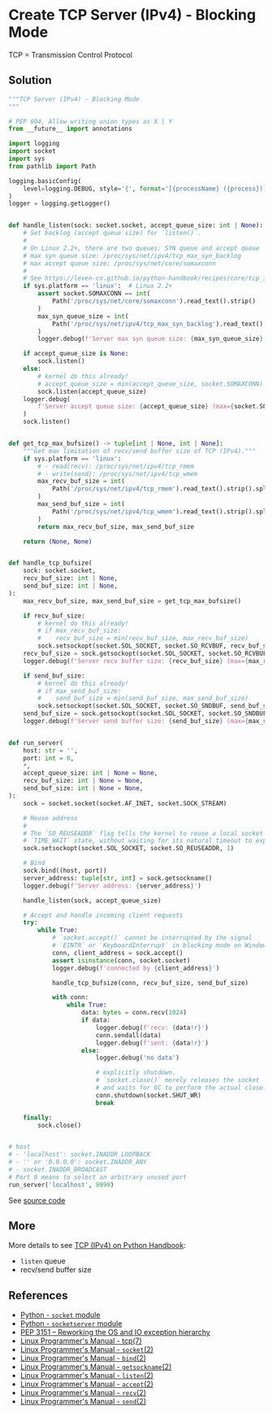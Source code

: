 # Create TCP Server (IPv4) - Blocking Mode

TCP = Transmission Control Protocol

## Solution

```python
"""TCP Server (IPv4) - Blocking Mode
"""

# PEP 604, Allow writing union types as X | Y
from __future__ import annotations

import logging
import socket
import sys
from pathlib import Path

logging.basicConfig(
    level=logging.DEBUG, style='{', format='[{processName} ({process})] {message}'
)
logger = logging.getLogger()


def handle_listen(sock: socket.socket, accept_queue_size: int | None):
    # Set backlog (accept queue size) for `listen()`.
    #
    # On Linux 2.2+, there are two queues: SYN queue and accept queue
    # max syn queue size: /proc/sys/net/ipv4/tcp_max_syn_backlog
    # max accept queue size: /proc/sys/net/core/somaxconn
    #
    # See https://leven-cn.github.io/python-handbook/recipes/core/tcp_ipv4
    if sys.platform == 'linux':  # Linux 2.2+
        assert socket.SOMAXCONN == int(
            Path('/proc/sys/net/core/somaxconn').read_text().strip()
        )
        max_syn_queue_size = int(
            Path('/proc/sys/net/ipv4/tcp_max_syn_backlog').read_text().strip()
        )
        logger.debug(f'Server max syn queue size: {max_syn_queue_size}')

    if accept_queue_size is None:
        sock.listen()
    else:
        # kernel do this already!
        # accept_queue_size = min(accept_queue_size, socket.SOMAXCONN)
        sock.listen(accept_queue_size)
    logger.debug(
        f'Server accept queue size: {accept_queue_size} (max={socket.SOMAXCONN})'
    )
    sock.listen()


def get_tcp_max_bufsize() -> tuple[int | None, int | None]:
    """Get max limitation of recv/send buffer size of TCP (IPv4)."""
    if sys.platform == 'linux':
        # - read(recv): /proc/sys/net/ipv4/tcp_rmem
        # - write(send): /proc/sys/net/ipv4/tcp_wmem
        max_recv_buf_size = int(
            Path('/proc/sys/net/ipv4/tcp_rmem').read_text().strip().split()[2].strip()
        )
        max_send_buf_size = int(
            Path('/proc/sys/net/ipv4/tcp_wmem').read_text().strip().split()[2].strip()
        )
        return max_recv_buf_size, max_send_buf_size

    return (None, None)


def handle_tcp_bufsize(
    sock: socket.socket,
    recv_buf_size: int | None,
    send_buf_size: int | None,
):
    max_recv_buf_size, max_send_buf_size = get_tcp_max_bufsize()

    if recv_buf_size:
        # kernel do this already!
        # if max_recv_buf_size:
        #    recv_buf_size = min(recv_buf_size, max_recv_buf_size)
        sock.setsockopt(socket.SOL_SOCKET, socket.SO_RCVBUF, recv_buf_size)
    recv_buf_size = sock.getsockopt(socket.SOL_SOCKET, socket.SO_RCVBUF)
    logger.debug(f'Server recv buffer size: {recv_buf_size} (max={max_recv_buf_size})')

    if send_buf_size:
        # kernel do this already!
        # if max_send_buf_size:
        #    send_buf_size = min(send_buf_size, max_send_buf_size)
        sock.setsockopt(socket.SOL_SOCKET, socket.SO_SNDBUF, send_buf_size)
    send_buf_size = sock.getsockopt(socket.SOL_SOCKET, socket.SO_SNDBUF)
    logger.debug(f'Server send buffer size: {send_buf_size} (max={max_send_buf_size})')


def run_server(
    host: str = '',
    port: int = 0,
    *,
    accept_queue_size: int | None = None,
    recv_buf_size: int | None = None,
    send_buf_size: int | None = None,
):
    sock = socket.socket(socket.AF_INET, socket.SOCK_STREAM)

    # Reuse address
    #
    # The `SO_REUSEADDR` flag tells the kernel to reuse a local socket in
    # `TIME_WAIT` state, without waiting for its natural timeout to expire
    sock.setsockopt(socket.SOL_SOCKET, socket.SO_REUSEADDR, 1)

    # Bind
    sock.bind((host, port))
    server_address: tuple[str, int] = sock.getsockname()
    logger.debug(f'Server address: {server_address}')

    handle_listen(sock, accept_queue_size)

    # Accept and handle incoming client requests
    try:
        while True:
            # `socket.accept()` cannot be interrupted by the signal
            # `EINTR` or `KeyboardInterrupt` in blocking mode on Windows.
            conn, client_address = sock.accept()
            assert isinstance(conn, socket.socket)
            logger.debug(f'connected by {client_address}')

            handle_tcp_bufsize(conn, recv_buf_size, send_buf_size)

            with conn:
                while True:
                    data: bytes = conn.recv(1024)
                    if data:
                        logger.debug(f'recv: {data!r}')
                        conn.sendall(data)
                        logger.debug(f'sent: {data!r}')
                    else:
                        logger.debug('no data')

                        # explicitly shutdown.
                        # `socket.close()` merely releases the socket
                        # and waits for GC to perform the actual close.
                        conn.shutdown(socket.SHUT_WR)
                        break

    finally:
        sock.close()


# host
# - 'localhost': socket.INADDR_LOOPBACK
# - '' or '0.0.0.0': socket.INADDR_ANY
# - socket.INADDR_BROADCAST
# Port 0 means to select an arbitrary unused port
run_server('localhost', 9999)
```

See [source code](https://github.com/leven-cn/python-cookbook/blob/main/examples/core/tcp_server_ipv4_blocking.py)

## More

More details to see [TCP (IPv4) on Python Handbook](https://leven-cn.github.io/python-handbook/recipes/core/tcp_ipv4):

- `listen` queue
- recv/send buffer size

## References

- [Python - `socket` module](https://docs.python.org/3/library/socket.html)
- [Python - `socketserver` module](https://docs.python.org/3/library/socketserver.html)
- [PEP 3151 – Reworking the OS and IO exception hierarchy](https://peps.python.org/pep-3151/)
- [Linux Programmer's Manual - tcp(7)](https://manpages.debian.org/bullseye/manpages/tcp.7.en.html)
- [Linux Programmer's Manual - `socket`(2)](https://manpages.debian.org/bullseye/manpages-dev/socket.2.en.html)
- [Linux Programmer's Manual - `bind`(2)](https://manpages.debian.org/bullseye/manpages-dev/bind.2.en.html)
- [Linux Programmer's Manual - `getsockname`(2)](https://manpages.debian.org/bullseye/manpages-dev/getsockname.2.en.html)
- [Linux Programmer's Manual - `listen`(2)](https://manpages.debian.org/bullseye/manpages-dev/listen.2.en.html)
- [Linux Programmer's Manual - `accept`(2)](https://manpages.debian.org/bullseye/manpages-dev/accept.2.en.html)
- [Linux Programmer's Manual - `recv`(2)](https://manpages.debian.org/bullseye/manpages-dev/recv.2.en.html)
- [Linux Programmer's Manual - `send`(2)](https://manpages.debian.org/bullseye/manpages-dev/send.2.en.html)
